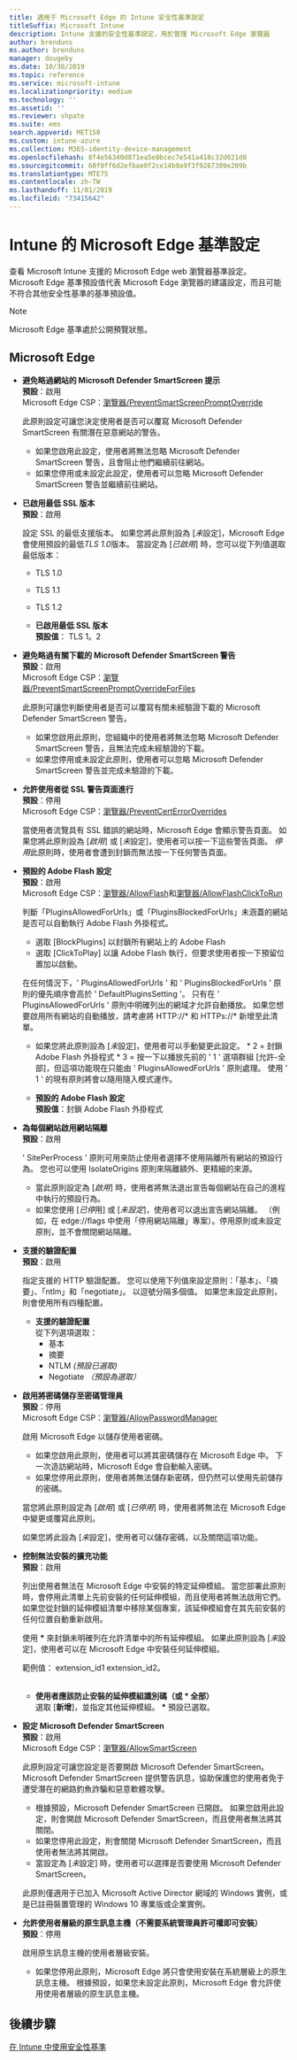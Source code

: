 ```yaml
---
title: 適用于 Microsoft Edge 的 Intune 安全性基準設定
titleSuffix: Microsoft Intune
description: Intune 支援的安全性基準設定，用於管理 Microsoft Edge 瀏覽器
author: brenduns
ms.author: brenduns
manager: dougeby
ms.date: 10/30/2019
ms.topic: reference
ms.service: microsoft-intune
ms.localizationpriority: medium
ms.technology: ''
ms.assetid: ''
ms.reviewer: shpate
ms.suite: ems
search.appverid: MET150
ms.custom: intune-azure
ms.collection: M365-identity-device-management
ms.openlocfilehash: 8f4e56340d871ea5e0bcec7e541a418c32d021d0
ms.sourcegitcommit: 60f0ff6d2efbae0f2ce14b9a9f3f9267309e209b
ms.translationtype: MTE75
ms.contentlocale: zh-TW
ms.lasthandoff: 11/01/2019
ms.locfileid: "73415642"
---
```

# <a name="microsoft-edge-baseline-settings-for-intune"></a>Intune 的 Microsoft Edge 基準設定

查看 Microsoft Intune 支援的 Microsoft Edge web 瀏覽器基準設定。 Microsoft Edge 基準預設值代表 Microsoft Edge 瀏覽器的建議設定，而且可能不符合其他安全性基準的基準預設值。

> [!NOTE]
> Microsoft Edge 基準處於公開預覽狀態。 

## <a name="microsoft-edge"></a>Microsoft Edge

- **避免略過網站的 Microsoft Defender SmartScreen 提示**  
  **預設**：啟用  
  Microsoft Edge CSP：[瀏覽器/PreventSmartScreenPromptOverride](https://docs.microsoft.com/windows/client-management/mdm/policy-csp-browser#browser-preventsmartscreenpromptoverride)

  此原則設定可讓您決定使用者是否可以覆寫 Microsoft Defender SmartScreen 有關潛在惡意網站的警告。 
  - 如果您啟用此設定，使用者將無法忽略 Microsoft Defender SmartScreen 警告，且會阻止他們繼續前往網站。 
  - 如果您停用或未設定此設定，使用者可以忽略 Microsoft Defender SmartScreen 警告並繼續前往網站。

- **已啟用最低 SSL 版本**  
  **預設**：啟用  

  設定 SSL 的最低支援版本。 如果您將此原則設為 [*未*設定]，Microsoft Edge 會使用預設的最低*TLS 1.0*版本。 當設定為 [*已啟用*] 時，您可以從下列值選取最低版本：

  - TLS 1.0
  - TLS 1.1
  - TLS 1.2

  - **已啟用最低 SSL 版本**  
    **預設值**： TLS 1。2

- **避免略過有關下載的 Microsoft Defender SmartScreen 警告**  
  **預設**：啟用  
  Microsoft Edge CSP：[瀏覽器/PreventSmartScreenPromptOverrideForFiles](https://docs.microsoft.com/windows/client-management/mdm/policy-csp-browser#browser-preventsmartscreenpromptoverrideforfiles)  

  此原則可讓您判斷使用者是否可以覆寫有關未經驗證下載的 Microsoft Defender SmartScreen 警告。
  - 如果您啟用此原則，您組織中的使用者將無法忽略 Microsoft Defender SmartScreen 警告，且無法完成未經驗證的下載。
  - 如果您停用或未設定此原則，使用者可以忽略 Microsoft Defender SmartScreen 警告並完成未驗證的下載。

- **允許使用者從 SSL 警告頁面進行**  
  **預設**：停用  
  Microsoft Edge CSP：[瀏覽器/PreventCertErrorOverrides](https://docs.microsoft.com/windows/client-management/mdm/policy-csp-browser#browser-preventcerterroroverrides)  

  當使用者流覽具有 SSL 錯誤的網站時，Microsoft Edge 會顯示警告頁面。 如果您將此原則設為 [*啟用*] 或 [*未*設定]，使用者可以按一下這些警告頁面。 *停用*此原則時，使用者會遭到封鎖而無法按一下任何警告頁面。 

- **預設的 Adobe Flash 設定**  
  **預設**：啟用  
  Microsoft Edge CSP：[瀏覽器/AllowFlash](https://docs.microsoft.coms/windows/client-management/mdm/policy-csp-browser#browser-allowflash)和[瀏覽器/AllowFlashClickToRun](https://docs.microsoft.com/windows/client-management/mdm/policy-csp-browser#browser-allowflashclicktorun)  

  判斷「PluginsAllowedForUrls」或「PluginsBlockedForUrls」未涵蓋的網站是否可以自動執行 Adobe Flash 外掛程式。 

  - 選取 [BlockPlugins] 以封鎖所有網站上的 Adobe Flash
  - 選取 [ClickToPlay] 以讓 Adobe Flash 執行，但要求使用者按一下預留位置加以啟動。
  
   在任何情況下，' PluginsAllowedForUrls ' 和 ' PluginsBlockedForUrls ' 原則的優先順序會高於 ' DefaultPluginsSetting '。 只有在 ' PluginsAllowedForUrls ' 原則中明確列出的網域才允許自動播放。 
   如果您想要啟用所有網站的自動播放，請考慮將 HTTP://* 和 HTTPs://* 新增至此清單。 
   
   - 如果您將此原則設為 [*未*設定]，使用者可以手動變更此設定。 * 2 = 封鎖 Adobe Flash 外掛程式 * 3 = 按一下以播放先前的 ' 1 ' 選項群組 [允許-全部]，但這項功能現在只能由 ' PluginsAllowedForUrls ' 原則處理。 使用 ' 1 ' 的現有原則將會以隨用隨入模式運作。  
 
  - **預設的 Adobe Flash 設定**  
    **預設值**：封鎖 Adobe Flash 外掛程式

- **為每個網站啟用網站隔離**  
  **預設**：啟用  

  ' SitePerProcess ' 原則可用來防止使用者選擇不使用隔離所有網站的預設行為。 您也可以使用 IsolateOrigins 原則來隔離額外、更精細的來源。

  - 當此原則設定為 [*啟用*] 時，使用者將無法退出宣告每個網站在自己的進程中執行的預設行為。 
  - 如果您使用 [*已停*用] 或 [*未設定*]，使用者可以退出宣告網站隔離。 （例如，在 edge://flags 中使用「停用網站隔離」專案）。停用原則或未設定原則，並不會關閉網站隔離。

- **支援的驗證配置**  
  **預設**：啟用  

  指定支援的 HTTP 驗證配置。 您可以使用下列值來設定原則：「基本」、「摘要」、「ntlm」和「negotiate」。 以逗號分隔多個值。 如果您未設定此原則，則會使用所有四種配置。
 
  - **支援的驗證配置**  
    從下列選項選取： 
    - 基本
    - 摘要
    - NTLM *(預設已選取)*
    - Negotiate *（預設為選取）*

- **啟用將密碼儲存至密碼管理員**  
  **預設**：停用  
  Microsoft Edge CSP：[瀏覽器/AllowPasswordManager](https://docs.microsoft.com/windows/client-management/mdm/policy-csp-browser#browser-allowpasswordmanager)  

  啟用 Microsoft Edge 以儲存使用者密碼。 
  - 如果您啟用此原則，使用者可以將其密碼儲存在 Microsoft Edge 中。 下一次造訪網站時，Microsoft Edge 會自動輸入密碼。 
  - 如果您停用此原則，使用者將無法儲存新密碼，但仍然可以使用先前儲存的密碼。 
  
  當您將此原則設定為 [*啟用*] 或 [*已停用*] 時，使用者將無法在 Microsoft Edge 中變更或覆寫此原則。 
  
  如果您將此設為 [*未*設定]，使用者可以儲存密碼，以及關閉這項功能。

- **控制無法安裝的擴充功能**  
  **預設**：啟用  

  列出使用者無法在 Microsoft Edge 中安裝的特定延伸模組。 當您部署此原則時，會停用此清單上先前安裝的任何延伸模組，而且使用者將無法啟用它們。 如果您從封鎖的延伸模組清單中移除某個專案，該延伸模組會在其先前安裝的任何位置自動重新啟用。
  
  使用 **\*** 來封鎖未明確列在允許清單中的所有延伸模組。 如果此原則設為 [*未*設定]，使用者可以在 Microsoft Edge 中安裝任何延伸模組。 
  
  範例值： extension_id1 extension_id2。  
  <br>
  - **使用者應該防止安裝的延伸模組識別碼（或 * 全部）**  
    選取 [**新增**]，並指定其他延伸模組。 **\*** 預設已選取。

- **設定 Microsoft Defender SmartScreen**  
  **預設**：啟用  
  Microsoft Edge CSP：[瀏覽器/AllowSmartScreen](https://docs.microsoft.com/windows/client-management/mdm/policy-csp-browser#browser-allowsmartscreen)  
  
  此原則設定可讓您設定是否要開啟 Microsoft Defender SmartScreen。 Microsoft Defender SmartScreen 提供警告訊息，協助保護您的使用者免于遭受潛在的網路釣魚詐騙和惡意軟體攻擊。 
  
  - 根據預設，Microsoft Defender SmartScreen 已開啟。 如果您啟用此設定，則會開啟 Microsoft Defender SmartScreen，而且使用者無法將其關閉。
  - 如果您停用此設定，則會關閉 Microsoft Defender SmartScreen，而且使用者無法將其開啟。 
  - 當設定為 [*未*設定] 時，使用者可以選擇是否要使用 Microsoft Defender SmartScreen。 
  
  此原則僅適用于已加入 Microsoft Active Director 網域的 Windows 實例，或是已註冊裝置管理的 Windows 10 專業版或企業實例。

- **允許使用者層級的原生訊息主機（不需要系統管理員許可權即可安裝）**  
  **預設**：停用  

  啟用原生訊息主機的使用者層級安裝。 
  - 如果您停用此原則，Microsoft Edge 將只會使用安裝在系統層級上的原生訊息主機。 根據預設，如果您未設定此原則，Microsoft Edge 會允許使用使用者層級的原生訊息主機。

## <a name="next-steps"></a>後續步驟

[在 Intune 中使用安全性基準](security-baselines.md)
